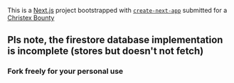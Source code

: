 This is a [Next.js](https://nextjs.org) project bootstrapped with [`create-next-app`](https://nextjs.org/docs/pages/api-reference/create-next-app) submitted for a [Christex Bounty](https://earn.christex.foundation)

## Pls note, the firestore database implementation is incomplete (stores but doesn't not fetch)
### Fork freely for your personal use
